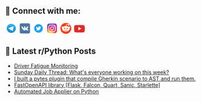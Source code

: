 ## 🔎 Connect with me:
[<img src="https://github.com/bullbesh/bullbesh/blob/main/images/Telegram.png" width="32" height="32" />](https://t.me/bullbesh)
[<img src="https://github.com/bullbesh/bullbesh/blob/main/images/VK.png" width="32" height="32" />](https://vk.com/bullbesh)
[<img src="https://github.com/bullbesh/bullbesh/blob/main/images/Twitter.png" width="32" height="32" />](https://twitter.com/bullbesh1)
[<img src="https://github.com/bullbesh/bullbesh/blob/main/images/Instagram.png" width="32" height="32" />](https://www.instagram.com/bullbesh)
[<img src="https://github.com/bullbesh/bullbesh/blob/main/images/Reddit.png" width="32" height="32" />](https://www.reddit.com/user/bullbesh)
[<img src="https://github.com/bullbesh/bullbesh/blob/main/images/YouTube.png" width="32" height="32" />](https://www.youtube.com/channel/UCtfjRs6uzgq5mfm8S06WTcg)

## 📕 Latest r/Python Posts
<!-- BLOG-POST-LIST:START -->
- [Driver Fatigue Monitoring](https://www.reddit.com/r/Python/comments/1jca2ny/driver_fatigue_monitoring/)
- [Sunday Daily Thread: What&#39;s everyone working on this week?](https://www.reddit.com/r/Python/comments/1jc8qu4/sunday_daily_thread_whats_everyone_working_on/)
- [I built a pytes plugin that compile Gherkin scenario to AST and run them.](https://www.reddit.com/r/Python/comments/1jc6mac/i_built_a_pytes_plugin_that_compile_gherkin/)
- [FastOpenAPI library [Flask, Falcon, Quart, Sanic, Starlette]](https://www.reddit.com/r/Python/comments/1jc4ffr/fastopenapi_library_flask_falcon_quart_sanic/)
- [Automated Job Applier on Python](https://www.reddit.com/r/Python/comments/1jc3y9z/automated_job_applier_on_python/)
<!-- BLOG-POST-LIST:END -->
